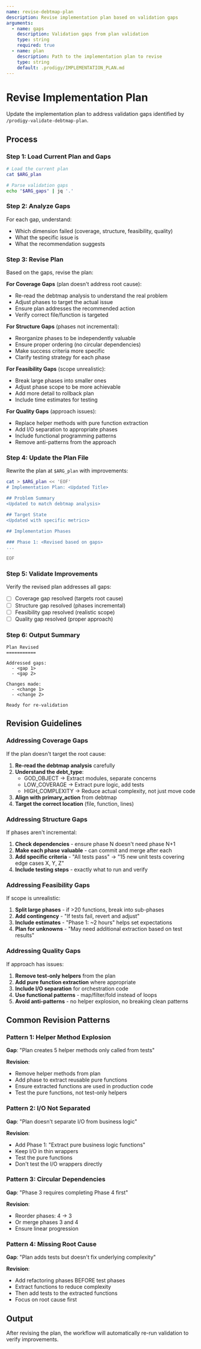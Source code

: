 ```yaml
---
name: revise-debtmap-plan
description: Revise implementation plan based on validation gaps
arguments:
  - name: gaps
    description: Validation gaps from plan validation
    type: string
    required: true
  - name: plan
    description: Path to the implementation plan to revise
    type: string
    default: .prodigy/IMPLEMENTATION_PLAN.md
---
```


# Revise Implementation Plan

Update the implementation plan to address validation gaps identified by `/prodigy-validate-debtmap-plan`.

## Process

### Step 1: Load Current Plan and Gaps

```bash
# Load the current plan
cat $ARG_plan

# Parse validation gaps
echo "$ARG_gaps" | jq '.'
```

### Step 2: Analyze Gaps

For each gap, understand:
- Which dimension failed (coverage, structure, feasibility, quality)
- What the specific issue is
- What the recommendation suggests

### Step 3: Revise Plan

Based on the gaps, revise the plan:

**For Coverage Gaps** (plan doesn't address root cause):
- Re-read the debtmap analysis to understand the real problem
- Adjust phases to target the actual issue
- Ensure plan addresses the recommended action
- Verify correct file/function is targeted

**For Structure Gaps** (phases not incremental):
- Reorganize phases to be independently valuable
- Ensure proper ordering (no circular dependencies)
- Make success criteria more specific
- Clarify testing strategy for each phase

**For Feasibility Gaps** (scope unrealistic):
- Break large phases into smaller ones
- Adjust phase scope to be more achievable
- Add more detail to rollback plan
- Include time estimates for testing

**For Quality Gaps** (approach issues):
- Replace helper methods with pure function extraction
- Add I/O separation to appropriate phases
- Include functional programming patterns
- Remove anti-patterns from the approach

### Step 4: Update the Plan File

Rewrite the plan at `$ARG_plan` with improvements:

```bash
cat > $ARG_plan << 'EOF'
# Implementation Plan: <Updated Title>

## Problem Summary
<Updated to match debtmap analysis>

## Target State
<Updated with specific metrics>

## Implementation Phases

### Phase 1: <Revised based on gaps>
...

EOF
```

### Step 5: Validate Improvements

Verify the revised plan addresses all gaps:

- [ ] Coverage gap resolved (targets root cause)
- [ ] Structure gap resolved (phases incremental)
- [ ] Feasibility gap resolved (realistic scope)
- [ ] Quality gap resolved (proper approach)

### Step 6: Output Summary

```
Plan Revised
===========

Addressed gaps:
  - <gap 1>
  - <gap 2>

Changes made:
  - <change 1>
  - <change 2>

Ready for re-validation
```

## Revision Guidelines

### Addressing Coverage Gaps

If the plan doesn't target the root cause:

1. **Re-read the debtmap analysis** carefully
2. **Understand the debt_type**:
   - GOD_OBJECT → Extract modules, separate concerns
   - LOW_COVERAGE → Extract pure logic, add tests
   - HIGH_COMPLEXITY → Reduce actual complexity, not just move code
3. **Align with primary_action** from debtmap
4. **Target the correct location** (file, function, lines)

### Addressing Structure Gaps

If phases aren't incremental:

1. **Check dependencies** - ensure phase N doesn't need phase N+1
2. **Make each phase valuable** - can commit and merge after each
3. **Add specific criteria** - "All tests pass" → "15 new unit tests covering edge cases X, Y, Z"
4. **Include testing steps** - exactly what to run and verify

### Addressing Feasibility Gaps

If scope is unrealistic:

1. **Split large phases** - if >20 functions, break into sub-phases
2. **Add contingency** - "If tests fail, revert and adjust"
3. **Include estimates** - "Phase 1: ~2 hours" helps set expectations
4. **Plan for unknowns** - "May need additional extraction based on test results"

### Addressing Quality Gaps

If approach has issues:

1. **Remove test-only helpers** from the plan
2. **Add pure function extraction** where appropriate
3. **Include I/O separation** for orchestration code
4. **Use functional patterns** - map/filter/fold instead of loops
5. **Avoid anti-patterns** - no helper explosion, no breaking clean patterns

## Common Revision Patterns

### Pattern 1: Helper Method Explosion

**Gap**: "Plan creates 5 helper methods only called from tests"

**Revision**:
- Remove helper methods from plan
- Add phase to extract reusable pure functions
- Ensure extracted functions are used in production code
- Test the pure functions, not test-only helpers

### Pattern 2: I/O Not Separated

**Gap**: "Plan doesn't separate I/O from business logic"

**Revision**:
- Add Phase 1: "Extract pure business logic functions"
- Keep I/O in thin wrappers
- Test the pure functions
- Don't test the I/O wrappers directly

### Pattern 3: Circular Dependencies

**Gap**: "Phase 3 requires completing Phase 4 first"

**Revision**:
- Reorder phases: 4 → 3
- Or merge phases 3 and 4
- Ensure linear progression

### Pattern 4: Missing Root Cause

**Gap**: "Plan adds tests but doesn't fix underlying complexity"

**Revision**:
- Add refactoring phases BEFORE test phases
- Extract functions to reduce complexity
- Then add tests to the extracted functions
- Focus on root cause first

## Output

After revising the plan, the workflow will automatically re-run validation to verify improvements.
